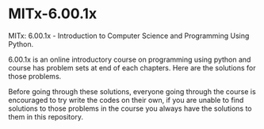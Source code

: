 # MITx-6.00.1x
MITx: 6.00.1x - Introduction to Computer Science and Programming Using Python. 

6.00.1x is an online introductory course on programming using python and course has problem sets at end of each chapters. Here are the solutions for those problems.

Before going through these solutions, everyone going through the course is encouraged to try write the codes on their own, if you are unable to find solutions to those problems in the course you always have the solutions to them in this repository.
